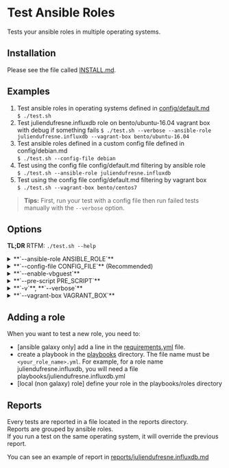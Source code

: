 Test Ansible Roles
==================

Tests your ansible roles in multiple operating systems.

Installation
------------

Please see the file called [INSTALL.md](INSTALL.md).

Examples
--------

1. Test ansible roles in operating systems defined in [config/default.md](config/default.md)  
   `$ ./test.sh`
2. Test juliendufresne.influxdb role on bento/ubuntu-16.04 vagrant box with debug if something fails 
   `$ ./test.sh --verbose --ansible-role juliendufresne.influxdb --vagrant-box bento/ubuntu-16.04`
3. Test ansible roles defined in a custom config file defined in config/debian.md  
   `$ ./test.sh --config-file debian`
4. Test using the config file config/default.md filtering by ansible role  
   `$ ./test.sh --ansible-role juliendufresne.influxdb`
4. Test using the config file config/default.md filtering by vagrant box  
   `$ ./test.sh --vagrant-box bento/centos7`

> **Tips:** First, run your test with a config file then run failed tests manually with the `--verbose` option.

Options
-------

**TL;DR** RTFM: `./test.sh --help`

<details>
<summary>**`--ansible-role ANSIBLE_ROLE`**</summary>
> **Note:** You need to do few things to be able to test any ansible role (see [Adding a role section](#adding-a-role))

This option allows to specify which ansible role to test.  
You can specify more than one ansible role.

Examples:

    $ ./test.sh --ansible-role juliendufresne.influxdb
    $ ./test.sh --ansible-role juliendufresne.influxdb --ansible-role juliendufresne.grafana

> _**Note:** If you don't specify a vagrant box, the script will search in your configuration file_
</details>

<details>
<summary>**`--config-file CONFIG_FILE`** (Recommended)</summary>
A configuration file ease repetitive tests by providing a set of (ansible role, vagrant box) to test.

The script will run one test for each line in the config file (except the headers).  
Basically, a line contains an ansible role, a vagrant box and some options that you would define manually otherwise.

Examples:

    $ ./test.sh # will load config/default.md
    $ ./test.sh --config-file default # will load config/default.md
    $ ./test.sh --config-file /home/julien/debian.md # will load /home/julien/debian.md

> **Note:** The configuration file may be anywhere accessible in your computer.
 If you specify a relative path, the script will search in:
 * your current directory
 * the repository root directory
 * the repository config directory

> **Note:** You can omit the ".md" extension. This simplify the command line: `./test.sh --config-file default`

> **Note:** If you don't specify a configuration file, the script will try to load the config/default.md file
</details>

<details>
<summary>**`--enable-vbguest`**</summary>
Some vagrant box needs virtual box guest additions to be installed in
order to create a synced folder between your host and the virtual machine.

Since it installs some additional packages and hence, slows the tests, it
is not installed by default.

> **Tips:** If your test doesn't work the first time, try to enable vbguest and see if it solves the problem.
</details>

<details>
<summary>**`--pre-script PRE_SCRIPT`**</summary>
Executes a script in the virtual machine after it is up but before running
ansible playbook.  
For instance, vagrant is not able to install the latest version of ansible
in some operating systems (like centos 6). In this case of situation, you
can install it manually using this option.

Example:

    $ ./test.sh --pre-script provision/install_ansible.sh --ansible-role juliendufresne.influxdb --vagrant-box bento/centos6

> **Note:** You can only execute one script.
</details>

<details>
<summary>**`-v`**, **`--verbose`**</summary>
Activates the debugging for failed task.

Example:

    $ ./test.sh -v
    $ ./test.sh --verbose --ansible-role juliendufresne.influxdb --vagrant-box bento/centos7
</details>

<details>
<summary>**`--vagrant-box VAGRANT_BOX`**</summary>

This option allows to specify a vagrant box to test.  
You can specify more than one vagrant box.

Examples:

    $ ./test.sh --vagrant-box bento/centos6
    $ ./test.sh --vagrant-box bento/centos6 --vagrant-box bento/centos7

> _**Note:** If you don't specify an ansible role, the script will search in your configuration file_
</details>

Adding a role
-------------

When you want to test a new role, you need to:
* [ansible galaxy only] add a line in the [requirements.yml](requirements.yml) file.
* create a playbook in the [playbooks](playbooks) directory.
  The file name must be `<your_role_name>.yml`. For example, for a role
  name juliendufresne.influxdb, you will need a file playbooks/juliendufresne.influxdb.yml 
* [local (non galaxy) role] define your role in the playbooks/roles directory

Reports
-------

Every tests are reported in a file located in the reports directory.  
Reports are grouped by ansible roles.  
If you run a test on the same operating system, it will override the previous report.

You can see an example of report in [reports/juliendufresne.influxdb.md](reports/juliendufresne.influxdb.md)
